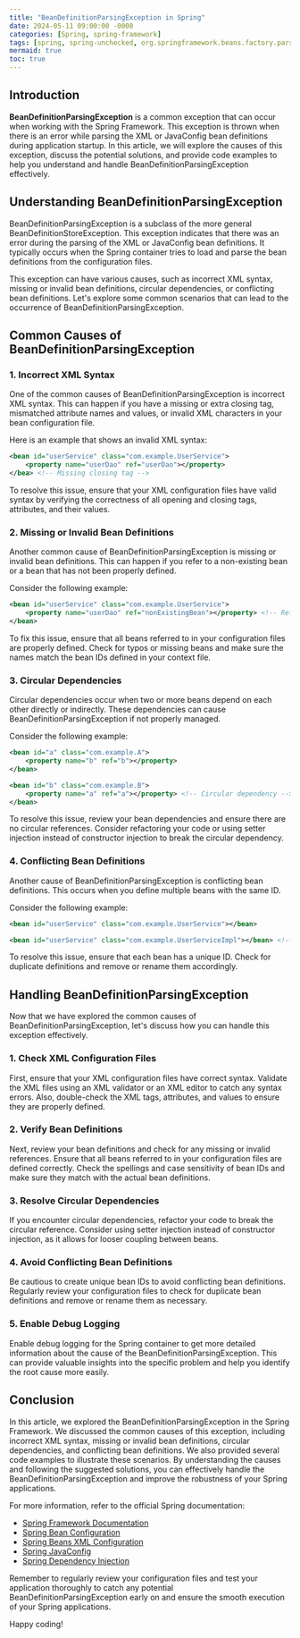 ```yaml
---
title: "BeanDefinitionParsingException in Spring"
date: 2024-05-11 09:00:00 -0000
categories: [Spring, spring-framework]
tags: [spring, spring-unchecked, org.springframework.beans.factory.parsing]
mermaid: true
toc: true
---
```



## Introduction

**BeanDefinitionParsingException** is a common exception that can occur when working with the Spring Framework. This exception is thrown when there is an error while parsing the XML or JavaConfig bean definitions during application startup. In this article, we will explore the causes of this exception, discuss the potential solutions, and provide code examples to help you understand and handle BeanDefinitionParsingException effectively.

## Understanding BeanDefinitionParsingException

BeanDefinitionParsingException is a subclass of the more general BeanDefinitionStoreException. This exception indicates that there was an error during the parsing of the XML or JavaConfig bean definitions. It typically occurs when the Spring container tries to load and parse the bean definitions from the configuration files.

This exception can have various causes, such as incorrect XML syntax, missing or invalid bean definitions, circular dependencies, or conflicting bean definitions. Let's explore some common scenarios that can lead to the occurrence of BeanDefinitionParsingException.

## Common Causes of BeanDefinitionParsingException

### 1. Incorrect XML Syntax

One of the common causes of BeanDefinitionParsingException is incorrect XML syntax. This can happen if you have a missing or extra closing tag, mismatched attribute names and values, or invalid XML characters in your bean configuration file.

Here is an example that shows an invalid XML syntax:

```xml
<bean id="userService" class="com.example.UserService">
    <property name="userDao" ref="userDao"></property>
</bea> <!-- Missing closing tag -->
```

To resolve this issue, ensure that your XML configuration files have valid syntax by verifying the correctness of all opening and closing tags, attributes, and their values.

### 2. Missing or Invalid Bean Definitions

Another common cause of BeanDefinitionParsingException is missing or invalid bean definitions. This can happen if you refer to a non-existing bean or a bean that has not been properly defined.

Consider the following example:

```xml
<bean id="userService" class="com.example.UserService">
    <property name="userDao" ref="nonExistingBean"></property> <!-- Referring to a non-existing bean -->
</bean>
```

To fix this issue, ensure that all beans referred to in your configuration files are properly defined. Check for typos or missing beans and make sure the names match the bean IDs defined in your context file.

### 3. Circular Dependencies

Circular dependencies occur when two or more beans depend on each other directly or indirectly. These dependencies can cause BeanDefinitionParsingException if not properly managed.

Consider the following example:

```xml
<bean id="a" class="com.example.A">
    <property name="b" ref="b"></property>
</bean>

<bean id="b" class="com.example.B">
    <property name="a" ref="a"></property> <!-- Circular dependency -->
</bean>
```

To resolve this issue, review your bean dependencies and ensure there are no circular references. Consider refactoring your code or using setter injection instead of constructor injection to break the circular dependency.

### 4. Conflicting Bean Definitions

Another cause of BeanDefinitionParsingException is conflicting bean definitions. This occurs when you define multiple beans with the same ID.

Consider the following example:

```xml
<bean id="userService" class="com.example.UserService"></bean>

<bean id="userService" class="com.example.UserServiceImpl"></bean> <!-- Conflicting bean definition -->
```

To resolve this issue, ensure that each bean has a unique ID. Check for duplicate definitions and remove or rename them accordingly.

## Handling BeanDefinitionParsingException

Now that we have explored the common causes of BeanDefinitionParsingException, let's discuss how you can handle this exception effectively.

### 1. Check XML Configuration Files

First, ensure that your XML configuration files have correct syntax. Validate the XML files using an XML validator or an XML editor to catch any syntax errors. Also, double-check the XML tags, attributes, and values to ensure they are properly defined.

### 2. Verify Bean Definitions

Next, review your bean definitions and check for any missing or invalid references. Ensure that all beans referred to in your configuration files are defined correctly. Check the spellings and case sensitivity of bean IDs and make sure they match with the actual bean definitions.

### 3. Resolve Circular Dependencies

If you encounter circular dependencies, refactor your code to break the circular reference. Consider using setter injection instead of constructor injection, as it allows for looser coupling between beans.

### 4. Avoid Conflicting Bean Definitions

Be cautious to create unique bean IDs to avoid conflicting bean definitions. Regularly review your configuration files to check for duplicate bean definitions and remove or rename them as necessary.

### 5. Enable Debug Logging

Enable debug logging for the Spring container to get more detailed information about the cause of the BeanDefinitionParsingException. This can provide valuable insights into the specific problem and help you identify the root cause more easily.

## Conclusion

In this article, we explored the BeanDefinitionParsingException in the Spring Framework. We discussed the common causes of this exception, including incorrect XML syntax, missing or invalid bean definitions, circular dependencies, and conflicting bean definitions. We also provided several code examples to illustrate these scenarios. By understanding the causes and following the suggested solutions, you can effectively handle the BeanDefinitionParsingException and improve the robustness of your Spring applications.

For more information, refer to the official Spring documentation:

- [Spring Framework Documentation](https://docs.spring.io/spring-framework/docs/current/reference/html/)
- [Spring Bean Configuration](https://docs.spring.io/spring-framework/docs/current/reference/html/core.html#beans)
- [Spring Beans XML Configuration](https://docs.spring.io/spring-framework/docs/current/reference/html/core.html#beans-xml)
- [Spring JavaConfig](https://docs.spring.io/spring-framework/docs/current/reference/html/core.html#beans-java)
- [Spring Dependency Injection](https://docs.spring.io/spring-framework/docs/current/reference/html/core.html#beans-dependencies)

Remember to regularly review your configuration files and test your application thoroughly to catch any potential BeanDefinitionParsingException early on and ensure the smooth execution of your Spring applications.

Happy coding!
